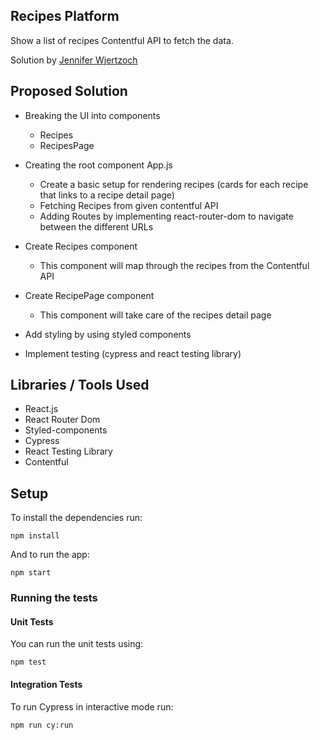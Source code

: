 ## Recipes Platform

Show a list of recipes Contentful API to fetch the data. 

Solution by [Jennifer Wjertzoch](mailto:wjertzochjennifer@gmail.com)

## Proposed Solution

- Breaking the UI into components
    * Recipes
    * RecipesPage

- Creating the root component App.js
    * Create a basic setup for rendering recipes (cards for each recipe that links to a recipe detail page)
    * Fetching Recipes from given contentful API
    * Adding Routes by implementing react-router-dom to navigate between the different URLs

- Create Recipes component
    * This component will map through the recipes from the Contentful API

- Create RecipePage component
    * This component will take care of the recipes detail page

- Add styling by using styled components

- Implement testing (cypress and react testing library)


## Libraries / Tools Used

- React.js
- React Router Dom
- Styled-components
- Cypress
- React Testing Library
- Contentful

## Setup

To install the dependencies run:

`npm install`

And to run the app:

`npm start`


### Running the tests

#### Unit Tests

You can run the unit tests using:

`npm test`

#### Integration Tests

To run Cypress in interactive mode run:

`npm run cy:run`
